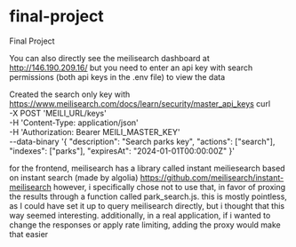 # final-project
Final Project

You can also directly see the meilisearch dashboard at http://146.190.209.16/ but you need to enter an api key with search permissions (both api keys in the .env file) to view the data

Created the search only key with 
https://www.meilisearch.com/docs/learn/security/master_api_keys
curl \
  -X POST 'MEILI_URL/keys' \
  -H 'Content-Type: application/json' \
  -H 'Authorization: Bearer MEILI_MASTER_KEY' \
  --data-binary '{
    "description": "Search parks key",
    "actions": ["search"],
    "indexes": ["parks"],
    "expiresAt": "2024-01-01T00:00:00Z"
  }'

for the frontend, meilisearch has a library called instant meiliesearch based on instant search (made by algolia)
https://github.com/meilisearch/instant-meilisearch
however, i specifically chose not to use that, in favor of proxing the results through a function called park_search.js. this is mostly pointless, as I could have set it up to query meilisearch directly, but i thought that this way seemed interesting. additionally, in a real application, if i wanted to change the responses or apply rate limiting, adding the proxy would make that easier
